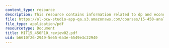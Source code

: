 ```yaml
---
content_type: resource
description: This resource contains information related to dp and econometrics.
file: https://ol-ocw-studio-app-qa.s3.amazonaws.com/courses/15-450-analytics-of-finance-fall-2010/b6610f2629495e656a3e6549e3c22940_MIT15_450F10_review02.pdf
file_type: application/pdf
resourcetype: Document
title: MIT15_450F10_review02.pdf
uid: b6610f26-2949-5e65-6a3e-6549e3c22940
---
```

